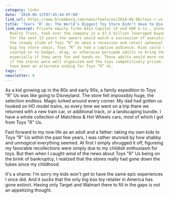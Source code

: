 ```yaml
---
category: links
date: '2018-06-13T07:45:44-07:00'
link_url: https://www.bloomberg.com/news/features/2018-06-06/toys-r-us-the-world-s-biggest-toy-store-didn-t-have-to-die
title: 'Tears ‘R’ Us: The World’s Biggest Toy Store Didn’t Have to Die'
link_excerpt: Private equity firms Bain Capital LP and KKR & Co., along with Vornado
  Realty Trust, took over the company in a $7.5 billion leveraged buyout in 2005.
  For the next 13 years the owners would watch a succession of executives try to halt
  the steady slide of Toys “R” Us amid a recession and retail upheaval. As the last
  big toy store chain, Toys “R” Us had a captive audience. Kids could reasonably be
  counted on to badger, drag, or otherwise persuade adults to bring them to toy stores,
  especially if they were fun and hands-on. Those adults would more readily acquiesce
  if the stores were well organized and the toys competitively priced. There could
  have been an alternate ending for Toys “R” Us.
tags: ''
newsletter: 9
---
```


As a kid growing up in the 80s and early 90s, a family expedition to Toys "R" Us was like going to Disneyland. The store felt impossibly huge, the selection endless. Magic lurked around every corner. My dad had gotten us hooked on HO model trains, so every time we went on a trip there we returned with a new train car, or additional track, or a landscaping bundle. I have a whole collection of Matchbox & Hot Wheels cars, most of which I got from Toys "R" Us.

Fast forward to my now life as an adult and a father: taking my own kids to Toys "R" Us within the past few years, I was rather stunned by how shabby and _unmagical_ everything seemed. At first I simply shrugged it off, figureing my favorable recollections were simply due to my childish enthusiasm for toys. But then when I caught wind of the news about Toys "R" Us being on the brink of bankruptcy, I realized that the stores really had gone down the tubes since my childhood.

It's a shame. I'm sorry my kids won't get to have the same epic experiences I once did. And it sucks that the only big box toy retailer in America has gone extinct. Having only Target and Walmart there to fill in the gaps is not an appetizing thought.